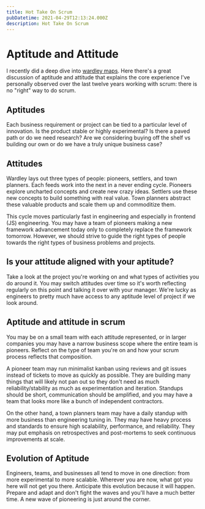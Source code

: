 ```yaml
---
title: Hot Take On Scrum
pubDatetime: 2021-04-29T12:13:24.000Z
description: Hot Take On Scrum
---
```


# Aptitude and Attitude

I recently did a deep dive into [wardley maps](https://medium.com/wardleymaps/doctrine-8bb0015688e5). Here there's a great discussion of aptitude and attitude that explains the core experience I've personally observed over the last twelve years working with scrum: there is no "right" way to do scrum.

## Aptitudes

Each business requirement or project can be tied to a particular level of innovation. Is the product stable or highly experimental? Is there a paved path or do we need research? Are we considering buying off the shelf vs building our own or do we have a truly unique business case?

## Attitudes

Wardley lays out three types of people: pioneers, settlers, and town planners. Each feeds work into the next in a never ending cycle. Pioneers explore uncharted concepts and create new crazy ideas. Settlers use these new concepts to build something with real value. Town planners abstract these valuable products and scale them up and commoditize them.

This cycle moves particularly fast in engineering and especially in frontend (JS) engineering. You may have a team of pioneers making a new framework advancement today only to completely replace the framework tomorrow. However, we should strive to guide the right types of people towards the right types of business problems and projects.

## Is your attitude aligned with your aptitude?

Take a look at the project you're working on and what types of activities you do around it. You may switch attitudes over time so it's worth reflecting regularly on this point and talking it over with your manager. We're lucky as engineers to pretty much have access to any aptitude level of project if we look around.

## Aptitude and attitude in scrum

You may be on a small team with each attitude represented, or in larger companies you may have a narrow business scope where the entire team is pioneers. Reflect on the type of team you're on and how your scrum process reflects that composition.

A pioneer team may run minimalist kanban using reviews and git issues instead of tickets to move as quickly as possible. They are building many things that will likely not pan out so they don't need as much reliability/stability as much as experimentation and iteration. Standups should be short, communication should be amplified, and you may have a team that looks more like a bunch of independent contractors.

On the other hand, a town planners team may have a daily standup with more business than engineering tuning in. They may have heavy process and standards to ensure high scalability, performance, and reliability. They may put emphasis on retrospectives and post-mortems to seek continuous improvements at scale.

## Evolution of Aptitude

Engineers, teams, and businesses all tend to move in one direction: from more experimental to more scalable. Wherever you are now, what got you here will not get you there. Anticipate this evolution because it will happen. Prepare and adapt and don't fight the waves and you'll have a much better time. A new wave of pioneering is just around the corner.

